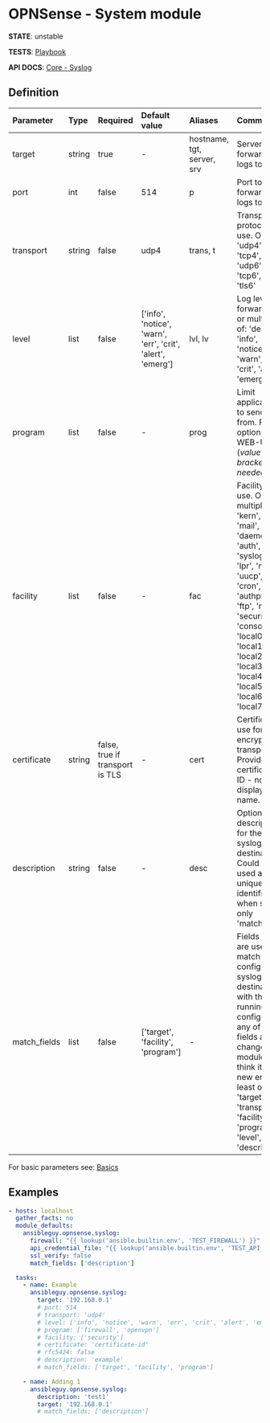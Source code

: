 # OPNSense - System module

**STATE**: unstable

**TESTS**: [Playbook](https://github.com/ansibleguy/collection_opnsense/blob/stable/tests/syslog.yml)

**API DOCS**: [Core - Syslog](https://docs.opnsense.org/development/api/core/syslog.html)

## Definition

| Parameter   | Type   | Required                        | Default value                                               | Aliases                    | Comment                                                                                                                                                                                                                                                          |
|:------------|:-------|:--------------------------------|:------------------------------------------------------------|:---------------------------|:-----------------------------------------------------------------------------------------------------------------------------------------------------------------------------------------------------------------------------------------------------------------|
| target      | string | true                            | -                                                           | hostname, tgt, server, srv | Server to forward the logs to                                                                                                                                                                                                                                    |
| port        | int    | false    | 514                                                         | p                          | Port to forward the logs to                                                                                                                                                                                                                                      |
| transport   | string | false                           | udp4                                                        | trans, t                   | Transport protocol to use. One of: 'udp4', 'tcp4', 'udp6', 'tcp6', 'tls4', 'tls6'                                                                                                                                                                                |
| level       | list   | false                           | ['info', 'notice', 'warn', 'err', 'crit', 'alert', 'emerg'] | lvl, lv                    | Log levels to forward. One or multiple of: 'debug', 'info', 'notice', 'warn', 'err', 'crit', 'alert', 'emerg'                                                                                                                                                    |
| program     | list   | false                           | -                                                           | prog                       | Limit applications to send logs from. For options see WEB-UI (_value in brackets needed_).                                                                                                                                                                       |
| facility    | list   | false                           | -                                                           | fac                        | Facility to use. One of multiple of: 'kern', 'user', 'mail', 'daemon', 'auth', 'syslog', 'lpr', 'news', 'uucp', 'cron', 'authpriv', 'ftp', 'ntp', 'security', 'console', 'local0', 'local1', 'local2', 'local3', 'local4', 'local5', 'local6', 'local7'          |
| certificate | string | false, true if transport is TLS | -                                                           | cert                       | Certificate to use for encrypted transport. Provide the certificates ID - not display name.                                                                                                                                                                      |
| description | string | false | -                                                           | desc                       | Optional description for the syslog-destination. Could be used as unique-identifier when set as only 'match_field'.                                                                                                                                              |
| match_fields | list   | false    | ['target', 'facility', 'program'] | -          | Fields that are used to match configured syslog-destinations with the running config - if any of those fields are changed, the module will think it's a new entry. At least one of: 'target', 'transport', 'facility', 'program', 'level', 'port', 'description' |

For basic parameters see: [Basics](https://github.com/ansibleguy/collection_opnsense/blob/stable/docs/use_basic.md#definition)


## Examples

```yaml
- hosts: localhost
  gather_facts: no
  module_defaults:
    ansibleguy.opnsense.syslog:
      firewall: "{{ lookup('ansible.builtin.env', 'TEST_FIREWALL') }}"
      api_credential_file: "{{ lookup('ansible.builtin.env', 'TEST_API_KEY') }}"
      ssl_verify: false
      match_fields: ['description']

  tasks:
    - name: Example
      ansibleguy.opnsense.syslog:
        target: '192.168.0.1'
        # port: 514
        # transport: 'udp4'
        # level: ['info', 'notice', 'warn', 'err', 'crit', 'alert', 'emerg']
        # program: ['firewall', 'openvpn']
        # facility: ['security']
        # certificate: 'certificate-id'
        # rfc5424: false
        # description: 'example'
        # match_fields: ['target', 'facility', 'program']

    - name: Adding 1
      ansibleguy.opnsense.syslog:
        description: 'test1'
        target: '192.168.0.1'
        # match_fields: ['description']
```
